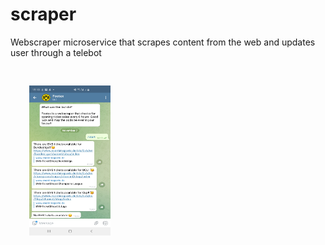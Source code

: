 # scraper
Webscraper microservice that scrapes content from the web and updates user through a telebot

<img src="telebot.jpeg" style="border:10px;margin:30px;float:left;width:130px;" width="130" height="240" />
